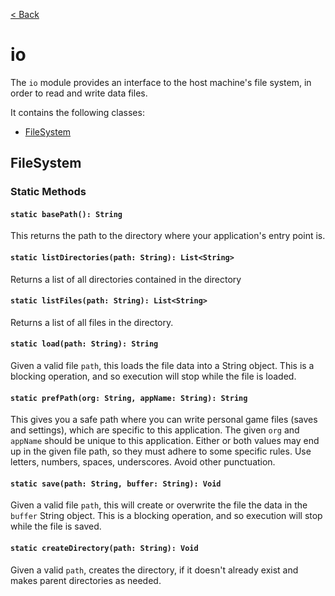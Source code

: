 [< Back](.)

io
================

The `io` module provides an interface to the host machine's file system, in order to read and write data files.

It contains the following classes:

* [FileSystem](#filesystem)

## FileSystem

### Static Methods

#### `static basePath(): String`
This returns the path to the directory where your application's entry point is.

#### `static listDirectories(path: String): List<String>`
Returns a list of all directories contained in the directory

#### `static listFiles(path: String): List<String>`
Returns a list of all files in the directory.

#### `static load(path: String): String`
Given a valid file `path`, this loads the file data into a String object.
This is a blocking operation, and so execution will stop while the file is loaded.

#### `static prefPath(org: String, appName: String): String`
This gives you a safe path where you can write personal game files (saves and settings), which are specific to this application. The given `org` and `appName` should be unique to this application. Either or both values may end up in the given file path, so they must adhere to some specific rules. Use letters, numbers, spaces, underscores. Avoid other punctuation.

#### `static save(path: String, buffer: String): Void`
Given a valid file `path`, this will create or overwrite the file the data in the `buffer` String object.
This is a blocking operation, and so execution will stop while the file is saved.

#### `static createDirectory(path: String): Void`
Given a valid `path`, creates the directory, if it doesn't already exist and makes parent directories as needed.
